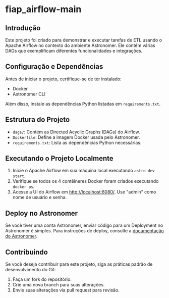 # fiap_airflow-main

## Introdução

Este projeto foi criado para demonstrar e executar tarefas de ETL usando o Apache Airflow no contexto do ambiente Astronomer. Ele contém várias DAGs que exemplificam diferentes funcionalidades e integrações.

## Configuração e Dependências

Antes de iniciar o projeto, certifique-se de ter instalado:

- Docker
- Astronomer CLI

Além disso, instale as dependências Python listadas em `requirements.txt`.

## Estrutura do Projeto

- `dags/`: Contém as Directed Acyclic Graphs (DAGs) do Airflow.
- `Dockerfile`: Define a imagem Docker usada pelo Astronomer.
- `requirements.txt`: Lista as dependências Python necessárias.

## Executando o Projeto Localmente

1. Inicie o Apache Airflow em sua máquina local executando `astro dev start`.
2. Verifique se todos os 4 contêineres Docker foram criados executando `docker ps`.
3. Acesse a UI do Airflow em [http://localhost:8080/](http://localhost:8080/). Use "admin" como nome de usuário e senha.

## Deploy no Astronomer

Se você tiver uma conta Astronomer, enviar código para um Deployment no Astronomer é simples. Para instruções de deploy, consulte a [documentação do Astronomer](https://docs.astronomer.io/cloud/deploy-code/).

## Contribuindo

Se você deseja contribuir para este projeto, siga as práticas padrão de desenvolvimento do Git:

1. Faça um fork do repositório.
2. Crie uma nova branch para suas alterações.
3. Envie suas alterações via pull request para revisão.
